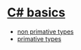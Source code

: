 # [C# basics](https://www.udemy.com/course/csharp-tutorial-for-beginners/)

- [non primative types](HelloWord/NonPrimativeTypes)
- [primative types](HelloWord/PrimativeTypes)

